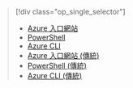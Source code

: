 > [!div class="op_single_selector"]
> * [Azure 入口網站](../articles/virtual-network/virtual-networks-static-private-ip-arm-pportal.md)
> * [PowerShell](../articles/virtual-network/virtual-networks-static-private-ip-arm-ps.md)
> * [Azure CLI](../articles/virtual-network/virtual-networks-static-private-ip-arm-cli.md)
> * [Azure 入口網站 (傳統)](../articles/virtual-network/virtual-networks-static-private-ip-classic-pportal.md)
> * [PowerShell (傳統)](../articles/virtual-network/virtual-networks-static-private-ip-classic-ps.md)
> * [Azure CLI (傳統)](../articles/virtual-network/virtual-networks-static-private-ip-classic-cli.md)
